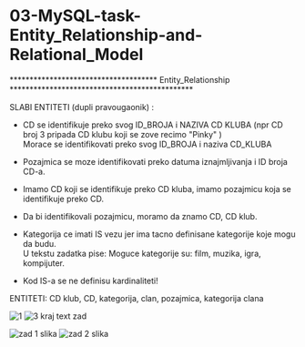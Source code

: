 # 03-MySQL-task-Entity_Relationship-and-Relational_Model


************************************* Entity_Relationship ********************************************** </br>

SLABI ENTITETI (dupli pravougaonik) :   </br>

- CD se identifikuje preko svog ID_BROJA i NAZIVA CD KLUBA (npr CD broj 3 pripada CD klubu koji se zove recimo "Pinky" ) </br>
  Morace se identifikovati preko svog ID_BROJA i naziva CD_KLUBA </br>
  
- Pozajmica se moze identifikovati preko datuma iznajmljivanja i ID broja CD-a. </br>

- Imamo CD koji se identifikuje preko CD kluba, imamo pozajmicu koja se identifikuje preko CD. </br>
- Da bi identifikovali pozajmicu, moramo da znamo CD, CD klub. </br>


- Kategorija ce imati IS vezu jer ima tacno definisane kategorije koje mogu da budu. </br>
  U tekstu zadatka pise: Moguce kategorije su: film, muzika, igra, kompijuter. </br>

- Kod IS-a se ne definisu kardinaliteti! </br>
 
ENTITETI: CD klub, CD, kategorija, clan, pozajmica, kategorija clana </br>


![1](https://user-images.githubusercontent.com/56784702/208904324-fd6a330d-1daf-418d-a8a8-d6e4c4cfc4c9.png)
![3 kraj text zad](https://user-images.githubusercontent.com/56784702/208904488-22c60e68-23bb-448d-bc0b-61d10a1fbd02.png)

![zad 1 slika](https://user-images.githubusercontent.com/56784702/208904334-2dc6200a-fac6-4021-ad9d-b6bf4382ffd1.png)
![zad 2 slika](https://user-images.githubusercontent.com/56784702/208904342-d16dca3e-0292-4445-9f8d-2543c8e8f957.png)

